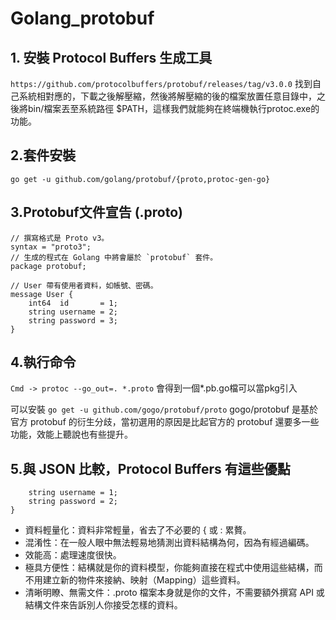 # Golang_protobuf
## 1. 安裝 Protocol Buffers 生成工具
```https://github.com/protocolbuffers/protobuf/releases/tag/v3.0.0```
找到自己系統相對應的，下載之後解壓縮，然後將解壓縮的後的檔案放置任意目錄中，之後將bin/檔案丟至系統路徑 $PATH，這樣我們就能夠在終端機執行protoc.exe的功能。
## 2.套件安裝
```go get -u github.com/golang/protobuf/{proto,protoc-gen-go}```

## 3.Protobuf文件宣告 (.proto)
```
// 撰寫格式是 Proto v3。
syntax = "proto3";  
// 生成的程式在 Golang 中將會屬於 `protobuf` 套件。
package protobuf;

// User 帶有使用者資料，如帳號、密碼。
message User {  
    int64  id       = 1;
    string username = 2;
    string password = 3;
}
```

## 4.執行命令
```Cmd -> protoc --go_out=. *.proto```
會得到一個*.pb.go檔可以當pkg引入

可以安裝
```go get -u github.com/gogo/protobuf/proto```
gogo/protobuf 是基於官方 protobuf 的衍生分歧，當初選用的原因是比起官方的 protobuf 還要多一些功能，效能上聽說也有些提升。

## 5.與 JSON 比較，Protocol Buffers 有這些優點

```message User {  
    string username = 1;
    string password = 2;
}
```
* 資料輕量化：資料非常輕量，省去了不必要的 { 或 : 累贅。
* 混淆性：在一般人眼中無法輕易地猜測出資料結構為何，因為有經過編碼。
* 效能高：處理速度很快。
* 極具方便性：結構就是你的資料模型，你能夠直接在程式中使用這些結構，而不用建立新的物件來接納、映射（Mapping）這些資料。
* 清晰明瞭、無需文件：.proto 檔案本身就是你的文件，不需要額外撰寫 API 或結構文件來告訴別人你接受怎樣的資料。
